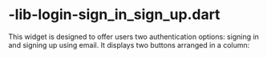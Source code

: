 # -lib-login-sign_in_sign_up.dart
This widget is designed to offer users two authentication options: signing in and signing up using email. It displays two buttons arranged in a column:
